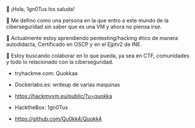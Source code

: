 👋 ¡Hola, 1gn0Tus los saluda!

👀 Me defino como una persona en la que entro a este mundo de la ciberseguridad sin saber
que es una VM y ahora no piensa irse.

🌱 Actualmente estoy aprendiendo pentesting/hacking ético de manera autodidacta, Certificado en OSCP y en el Ejptv2 de INE.

💞️ Estoy buscando colaborar en lo que pueda, ya sea en CTF, comunidades y todo lo relacionado con la ciberseguridad.

- tryhackme.com: Quokkaa 

- Dockerlabs.es: writeup de varias maquinas

- https://hackmyvm.eu/public/?u=quokka

- HacktheBox: 1gn0Tus

- https://github.com/Qu0kk4/Quokk4
